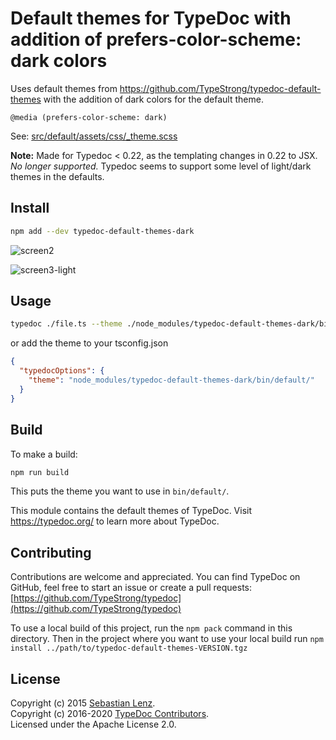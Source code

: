 # Default themes for TypeDoc with addition of prefers-color-scheme: dark colors

Uses default themes from https://github.com/TypeStrong/typedoc-default-themes with the addition of dark colors for the default theme. 

`@media (prefers-color-scheme: dark)`

See: [src/default/assets/css/_theme.scss](https://github.com/rockerBOO/typedoc-default-themes-dark/blob/dark-theme/src/default/assets/css/_theme.scss)

**Note:** Made for Typedoc < 0.22, as the templating changes in 0.22 to JSX. *No longer supported.* Typedoc seems to support some level of light/dark themes in the defaults. 

## Install

```sh
npm add --dev typedoc-default-themes-dark
```

![screen2](https://gitlab.com/rockerBOO/typedoc-theme-dark/-/raw/master/resources/screen2.png)

![screen3-light](https://gitlab.com/rockerBOO/typedoc-theme-dark/-/raw/master/resources/screen3-light.png)

## Usage

```sh
typedoc ./file.ts --theme ./node_modules/typedoc-default-themes-dark/bin/default/
```

or add the theme to your tsconfig.json
```json
{
  "typedocOptions": {
    "theme": "node_modules/typedoc-default-themes-dark/bin/default/"
  }
}
```

## Build
To make a build:

```sh
npm run build
```

This puts the theme you want to use in `bin/default/`. 


This module contains the default themes of TypeDoc.
Visit https://typedoc.org/ to learn more about TypeDoc.

## Contributing

Contributions are welcome and appreciated. You can find TypeDoc on GitHub, feel free to start
an issue or create a pull requests:<br>
[https://github.com/TypeStrong/typedoc](https://github.com/TypeStrong/typedoc)

To use a local build of this project, run the `npm pack` command in this directory. Then
in the project where you want to use your local build run `npm install ../path/to/typedoc-default-themes-VERSION.tgz`

## License

Copyright (c) 2015 [Sebastian Lenz](http://www.sebastian-lenz.de).<br>
Copyright (c) 2016-2020 [TypeDoc Contributors](https://github.com/TypeStrong/typedoc/graphs/contributors).<br>
Licensed under the Apache License 2.0.
